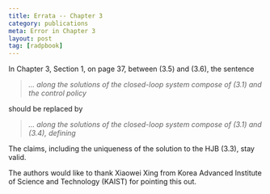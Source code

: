 ```yaml
---
title: Errata -- Chapter 3
category: publications
meta: Error in Chapter 3
layout: post
tag: [radpbook]
---
```


In Chapter 3, Section 1, on page 37, between (3.5) and (3.6), the sentence
> <em> ... along the solutions of the closed-loop system compose of (3.1) and the control policy </em>

should be replaced by 
> <em> ... along the solutions of the closed-loop system compose of (3.1) and (3.4), defining </em>

The claims, including the uniqueness of the solution to the HJB (3.3), stay valid.

The authors would like to thank Xiaowei Xing from Korea Advanced Institute of Science and Technology  (KAIST) for pointing this out.